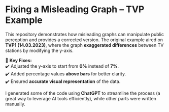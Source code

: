 # Fixing a Misleading Graph – TVP Example  

This repository demonstrates how misleading graphs can manipulate public perception and provides a corrected version. The original example aired on **TVP1 (14.03.2023)**, where the graph **exaggerated differences** between TV stations by modifying the y-axis.  

📌 **Key Fixes:**  
✔️ Adjusted the y-axis to start from **0%** instead of **7%**.  
✔️ Added percentage values **above bars** for better clarity.  
✔️ Ensured **accurate visual representation** of the data.  


I generated some of the code using **ChatGPT** to streamline the process (a great way to leverage AI tools efficiently), while other parts were written manually.  


